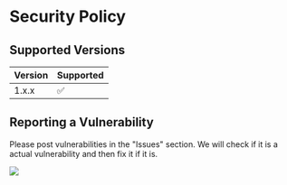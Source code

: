 # Security Policy

## Supported Versions

| Version | Supported          |
| ------- | ------------------ |
| 1.x.x   | :white_check_mark: |


## Reporting a Vulnerability

Please post vulnerabilities in the "Issues" section. We will check if it is a actual vulnerability and then fix it if it is.


[![ ](https://github.com/AverseABFun/SigninDB/actions/workflows/codeql-analysis.yml/badge.svg?branch=main&event=workflow_run)](https://github.com/AverseABFun/SigninDB/actions/workflows/codeql-analysis.yml)
